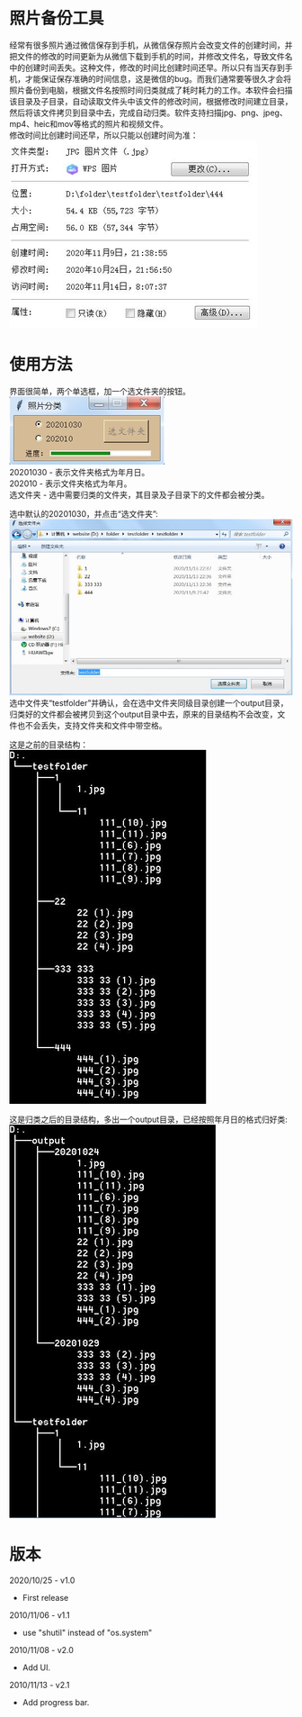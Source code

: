 # 照片备份工具
经常有很多照片通过微信保存到手机，从微信保存照片会改变文件的创建时间，并把文件的修改的时间更新为从微信下载到手机的时间，并修改文件名，导致文件名中的创建时间丢失。这种文件，修改的时间比创建时间还早。所以只有当天存到手机，才能保证保存准确的时间信息，这是微信的bug。而我们通常要等很久才会将照片备份到电脑，根据文件名按照时间归类就成了耗时耗力的工作。本软件会扫描该目录及子目录，自动读取文件头中该文件的修改时间，根据修改时间建立目录，然后将该文件拷贝到目录中去，完成自动归类。软件支持扫描jpg、png、jpeg、mp4、heic和mov等格式的照片和视频文件。  
修改时间比创建时间还早，所以只能以创建时间为准：  
![UI](https://github.com/pangqiao/photo_handler/blob/main/images/wechat.jpg)  

# 使用方法
界面很简单，两个单选框，加一个选文件夹的按钮。  
![UI](https://github.com/pangqiao/photo_handler/blob/main/images/main.jpg)  
20201030 - 表示文件夹格式为年月日。  
202010   - 表示文件夹格式为年月。  
选文件夹  - 选中需要归类的文件夹，其目录及子目录下的文件都会被分类。  
 
选中默认的20201030，并点击“选文件夹”:  
![选文件夹](https://github.com/pangqiao/photo_handler/blob/main/images/select_the_folder.jpg)  
选中文件夹“testfolder”并确认，会在选中文件夹同级目录创建一个output目录，归类好的文件都会被拷贝到这个output目录中去，原来的目录结构不会改变，文件也不会丢失，支持文件夹和文件中带空格。  
 
这是之前的目录结构：  
![before](https://github.com/pangqiao/photo_handler/blob/main/images/folder_before.jpg)  
  
这是归类之后的目录结构，多出一个output目录，已经按照年月日的格式归好类:  
![after](https://github.com/pangqiao/photo_handler/blob/main/images/folder_after.jpg)

# 版本
2020/10/25 - v1.0 
- First release

2010/11/06 - v1.1
- use "shutil" instead of "os.system"

2010/11/08 - v2.0  
- Add UI.

2010/11/13 - v2.1  
- Add progress bar.

